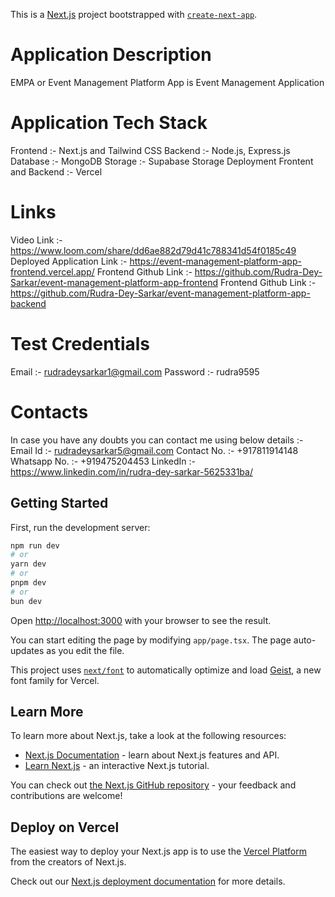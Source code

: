 This is a [Next.js](https://nextjs.org) project bootstrapped with [`create-next-app`](https://nextjs.org/docs/app/api-reference/cli/create-next-app).

# Application Description
EMPA or Event Management Platform App is Event Management Application 

# Application Tech Stack 
Frontend :- Next.js and Tailwind CSS
Backend :- Node.js, Express.js
Database :- MongoDB
Storage :- Supabase Storage
Deployment Frontent and Backend :- Vercel

# Links
Video Link :- https://www.loom.com/share/dd6ae882d79d41c788341d54f0185c49
Deployed Application Link :- https://event-management-platform-app-frontend.vercel.app/
Frontend Github Link :- https://github.com/Rudra-Dey-Sarkar/event-management-platform-app-frontend
Frontend Github Link :- https://github.com/Rudra-Dey-Sarkar/event-management-platform-app-backend

# Test Credentials
Email :- rudradeysarkar1@gmail.com
Password :- rudra9595

# Contacts
In case you have any doubts you can contact me using below details :- 
Email Id :- rudradeysarkar5@gmail.com 
Contact No. :- +917811914148 
Whatsapp No. :- +919475204453 
LinkedIn :- https://www.linkedin.com/in/rudra-dey-sarkar-5625331ba/

## Getting Started

First, run the development server:

```bash
npm run dev
# or
yarn dev
# or
pnpm dev
# or
bun dev
```

Open [http://localhost:3000](http://localhost:3000) with your browser to see the result.

You can start editing the page by modifying `app/page.tsx`. The page auto-updates as you edit the file.

This project uses [`next/font`](https://nextjs.org/docs/app/building-your-application/optimizing/fonts) to automatically optimize and load [Geist](https://vercel.com/font), a new font family for Vercel.

## Learn More

To learn more about Next.js, take a look at the following resources:

- [Next.js Documentation](https://nextjs.org/docs) - learn about Next.js features and API.
- [Learn Next.js](https://nextjs.org/learn) - an interactive Next.js tutorial.

You can check out [the Next.js GitHub repository](https://github.com/vercel/next.js) - your feedback and contributions are welcome!

## Deploy on Vercel

The easiest way to deploy your Next.js app is to use the [Vercel Platform](https://vercel.com/new?utm_medium=default-template&filter=next.js&utm_source=create-next-app&utm_campaign=create-next-app-readme) from the creators of Next.js.

Check out our [Next.js deployment documentation](https://nextjs.org/docs/app/building-your-application/deploying) for more details.
